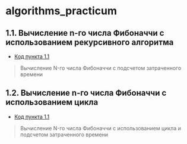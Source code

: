 # algorithms_practicum

## 1.1. Вычисление n-го числа Фибоначчи с использованием рекурсивного алгоритма

- [Код пункта 1.1](https://github.com/ColinsBlares/algorithms_practicum/blob/fib_recursive/fib_recursive.py)
> Вычисление N-го числа Фибоначчи с подсчетом затраченного времени


## 1.2. Вычисление n-го числа Фибоначчи с использованием цикла

- [Код пункта 1.1](https://github.com/ColinsBlares/algorithms_practicum/blob/fib_recursive/fib_recursive.py)
> Вычисление N-го числа Фибоначчи с использованием цикла и подсчетом затраченного времени
